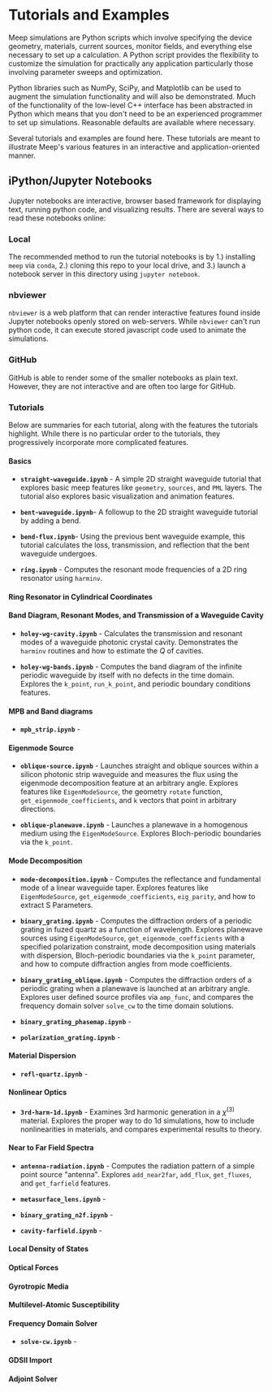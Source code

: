 # Tutorials and Examples

Meep simulations are Python scripts which involve specifying the device geometry, materials, current sources, monitor fields, and everything else necessary to set up a calculation. A Python script provides the flexibility to customize the simulation for practically any application particularly those involving parameter sweeps and optimization.

Python libraries such as NumPy, SciPy, and Matplotlib can be used to augment the simulation functionality and will also be demonstrated. Much of the functionality of the low-level C++ interface has been abstracted in Python which means that you don't need to be an experienced programmer to set up simulations. Reasonable defaults are available where necessary.

Several tutorials and examples are found here. These tutorials are meant to illustrate Meep's various features in an interactive and application-oriented manner. 

## iPython/Jupyter Notebooks

Jupyter notebooks are interactive, browser based framework for displaying text, running python code, and visualizing results. There are several ways to read these notebooks online:

### Local

The recommended method to run the tutorial notebooks is by 1.) installing `meep` via `conda`, 2.) cloning this repo to your local drive, and 3.) launch a notebook server in this directory using `jupyter notebook`.

### nbviewer

`nbviewer` is a web platform that can render interactive features found inside Jupyter notebooks openly stored on web-servers. While `nbviewer` can't run python code, it can execute stored javascript code used to animate the simulations. 

### GitHub

GitHub is able to render some of the smaller notebooks as plain text. However, they are not interactive and are often too large for GitHub.

### Tutorials

Below are summaries for each tutorial, along with the features the tutorials highlight. While there is no particular order to the tutorials, they progressively incorporate more complicated features.

#### Basics 

* __`straight-waveguide.ipynb`__ -
A simple 2D straight waveguide tutorial that explores basic meep features like `geometry`, `sources`, and `PML` layers. The tutorial also explores basic visualization and animation features.

* __`bent-waveguide.ipynb`__-
A followup to the 2D straight waveguide tutorial by adding a bend.

* __`bend-flux.ipynb`__-
Using the previous bent waveguide example, this tutorial calculates the loss, transmission, and reflection that the bent waveguide undergoes.

* __`ring.ipynb`__ -
Computes the resonant mode frequencies of a 2D ring resonator using `harminv`.

#### Ring Resonator in Cylindrical Coordinates

#### Band Diagram, Resonant Modes, and Transmission of a Waveguide Cavity

* __`holey-wg-cavity.ipynb`__ -
Calculates the transmission and resonant modes of a waveguide photonic crystal cavity. Demonstrates the `harminv` routines and how to estimate the $Q$ of cavities.

* __`holey-wg-bands.ipynb`__ - 
Computes the band diagram of the infinite periodic waveguide by itself with no defects in the time domain. Explores the `k_point`, `run_k_point`, and periodic boundary conditions features.

#### MPB and Band diagrams

* __`mpb_strip.ipynb`__ - 

#### Eigenmode Source

* __`oblique-source.ipynb`__ - Launches straight and oblique sources within a silicon photonic strip waveguide and measures the flux using the eigenmode decomposition feature at an arbitrary angle. Explores features like `EigenModeSource`, the geometry `rotate` function, `get_eigenmode_coefficients`, and `k` vectors that point in arbitrary directions.

* __`oblique-planewave.ipynb`__ - Launches a planewave in a homogenous medium using the `EigenModeSource`. Explores Bloch-periodic boundaries via the `k_point`.


#### Mode Decomposition

* __`mode-decomposition.ipynb`__ - Computes the reflectance and fundamental mode of a linear waveguide taper. Explores features like `EigenModeSource`, `get_eigenmode_coefficients`, `eig_parity`, and how to extract S Parameters.

* __`binary_grating.ipynb`__ - Computes the diffraction orders of a periodic grating in fuzed quartz as a function of wavelength. Explores planewave sources using `EigenModeSource`, `get_eigenmode_coefficients` with a specified polarization constraint, mode decomposition using materials with dispersion, Bloch-periodic boundaries via the `k_point` parameter, and how to compute diffraction angles from mode coefficients.

* __`binary_grating_oblique.ipynb`__ - Computes the diffraction orders of a periodic grating when a planewave is launched at an arbitrary angle. Explores user defined source profiles via `amp_func`, and compares the frequency domain solver `solve_cw` to the time domain solutions.

* __`binary_grating_phasemap.ipynb`__ -

* __`polarization_grating.ipynb`__ -

#### Material Dispersion

* __`refl-quartz.ipynb`__ -

#### Nonlinear Optics

* __`3rd-harm-1d.ipynb`__ - 
Examines 3rd harmonic generation in a $\chi^{(3)}$ material. Explores the proper way to do 1d simulations, how to include nonlinearities in materials, and compares experimental results to theory.

#### Near to Far Field Spectra

* __`antenna-radiation.ipynb`__ - 
Computes the radiation pattern of a simple point source "antenna". Explores `add_near2far`, `add_flux`, `get_fluxes`, and `get_farfield` features.

* __`metasurface_lens.ipynb`__ -

* __`binary_grating_n2f.ipynb`__ -

* __`cavity-farfield.ipynb`__ -

#### Local Density of States

#### Optical Forces

#### Gyrotropic Media

#### Multilevel-Atomic Susceptibility

#### Frequency Domain Solver

* __`solve-cw.ipynb`__ -

#### GDSII Import

#### Adjoint Solver
